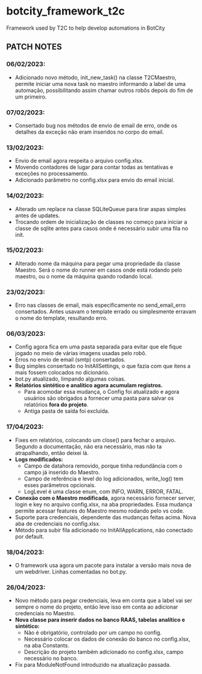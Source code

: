 # botcity_framework_t2c

Framework used by T2C to help develop automations in BotCity

## PATCH NOTES

### 06/02/2023:
- Adicionado novo método, init_new_task() na classe T2CMaestro, permite iniciar uma nova task no maestro informando a label de uma automação, possibilitando assim chamar outros robôs depois do fim de um primeiro.

### 07/02/2023:
- Consertado bug nos métodos de envio de email de erro, onde os detalhes da exceção não eram inseridos no corpo do email.

### 13/02/2023:
- Envio de email agora respeita o arquivo config.xlsx.
- Movendo contadores de lugar para contar todas as tentativas e exceções no processamento.
- Adicionado parâmetro no config.xlsx para envio do email inicial.

### 14/02/2023:
- Alterado um replace na classe SQLiteQueue para tirar aspas simples antes de updates.
- Trocando ordem de inicialização de classes no começo para iniciar a classe de sqlite antes para casos onde é necessário subir uma fila no init.

### 15/02/2023:
- Alterado nome da máquina para pegar uma propriedade da classe Maestro. Será o nome do runner em casos onde está rodando pelo maestro, ou o nome da máquina quando rodando local.

### 23/02/2023:
- Erro nas classes de email, mais especificamente no send_email_erro consertados. Antes usavam o template errado ou simplesmente erravam o nome do template, resultando erro.

### 06/03/2023:
- Config agora fica em uma pasta separada para evitar que ele fique jogado no meio de várias imagens usadas pelo robô.
- Erros no envio de email (smtp) consertados.
- Bug simples consertado no InitAllSettings, o que fazia com que itens a mais fossem colocados no dicionário.
- bot.py atualizado, limpando algumas coisas.
- __Relatórios sintético e analítico agora acumulam registros.__
  - Para acomodar essa mudança, o Config foi atualizado e agora usuários são obrigados a fornecer uma pasta para salvar os relatórios __fora do projeto__.
  - Antiga pasta de saída foi excluída.

### 17/04/2023:
- Fixes em relatórios, colocando um close() para fechar o arquivo. Segundo a documentação, não era necessário, mas não ta atrapalhando, então deixei lá.
- __Logs modificados:__
  - Campo de datahora removido, porque tinha redundância com o campo já inserido do Maestro.
  - Campo de referência e level do log adicionados, write_log() tem esses parâmetros opcionais.
  - LogLevel é uma classe enum, com INFO, WARN, ERROR, FATAL.
- __Conexão com o Maestro modificada__, agora necessário fornecer server, login e key no arquivo config.xlsx, na aba propriedades. Essa mudança permite acessar features do Maestro mesmo rodando pelo vs code.
- Suporte para credenciais, dependente das mudanças feitas acima. Nova aba de credenciais no config.xlsx.
- Método para subir fila adicionado no InitAllApplications, não conectado por default.

### 18/04/2023:
- O framework usa agora um pacote para instalar a versão mais nova de um webdriver. Linhas comentadas no bot.py.

### 26/04/2023:
- Novo método para pegar credenciais, leva em conta que a label vai ser sempre o nome do projeto, então leve isso em conta ao adicionar credenciais no Maestro.
- __Nova classe para inserir dados no banco RAAS, tabelas analítico e sintético:__
  - Não é obrigatório, controlado por um campo no config.
  - Necessário colocar os dados de conexão do banco no config.xlsx, na aba Constants.
  - Descrição do projeto também adicionado no config.xlsx, campo necessário no banco.
- Fix para ModuleNotFound introduzido na atualização passada.
